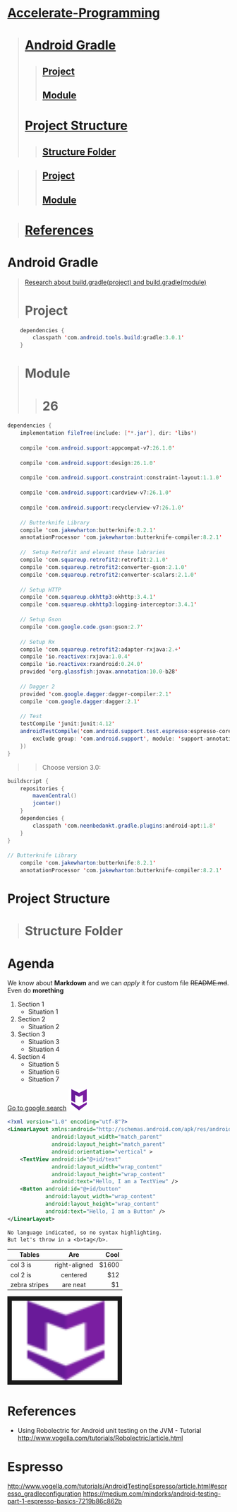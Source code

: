 # [Accelerate-Programming](#accelerate-programming)
> # [Android Gradle](#android-gradle) 
>> ## [Project](#project)
>> ## [Module](#module)
> # [Project Structure](#project-structure) 
>> ## [Structure Folder](#structure-folder)

>> ## [Project](#project)
>> ## [Module](#module)



> # [References](#references)

# Android Gradle
> [Research about build.gradle(project) and build.gradle(module)](https://github.com/danisluis6/Accelerate-Programming/blob/master/Android%20Gradle.md)
> # Project
```java
    dependencies {
        classpath 'com.android.tools.build:gradle:3.0.1'
    }
```
> # Module
>> # 26
```java
dependencies {
    implementation fileTree(include: ['*.jar'], dir: 'libs')

    compile 'com.android.support:appcompat-v7:26.1.0'

    compile 'com.android.support:design:26.1.0'

    compile 'com.android.support.constraint:constraint-layout:1.1.0'

    compile 'com.android.support:cardview-v7:26.1.0'

    compile 'com.android.support:recyclerview-v7:26.1.0'
    
    // Butterknife Library
    compile 'com.jakewharton:butterknife:8.2.1'
    annotationProcessor 'com.jakewharton:butterknife-compiler:8.2.1'
    
    //  Setup Retrofit and elevant these labraries
    compile 'com.squareup.retrofit2:retrofit:2.1.0'
    compile 'com.squareup.retrofit2:converter-gson:2.1.0'
    compile 'com.squareup.retrofit2:converter-scalars:2.1.0'
    
    // Setup HTTP
    compile 'com.squareup.okhttp3:okhttp:3.4.1'
    compile 'com.squareup.okhttp3:logging-interceptor:3.4.1'
    
    // Setup Gson
    compile 'com.google.code.gson:gson:2.7'
    
    // Setup Rx
    compile 'com.squareup.retrofit2:adapter-rxjava:2.+'
    compile 'io.reactivex:rxjava:1.0.4'
    compile 'io.reactivex:rxandroid:0.24.0'
    provided 'org.glassfish:javax.annotation:10.0-b28'
    
    // Dagger 2
    provided 'com.google.dagger:dagger-compiler:2.1'
    compile 'com.google.dagger:dagger:2.1'
    
    // Test
    testCompile 'junit:junit:4.12'
    androidTestCompile('com.android.support.test.espresso:espresso-core:2.2.2', {
        exclude group: 'com.android.support', module: 'support-annotations'
    })
}
```
>> Choose version 3.0:
```java
buildscript {
    repositories {
        mavenCentral()
        jcenter()
    }
    dependencies {
        classpath 'com.neenbedankt.gradle.plugins:android-apt:1.8'
    }
}

// Butterknife Library
    compile 'com.jakewharton:butterknife:8.2.1'
    annotationProcessor 'com.jakewharton:butterknife-compiler:8.2.1'
```

# Project Structure
> # Structure Folder









# Agenda
We know about **Markdown** and we can *apply* it for custom file ~~README.md~~. Even do __morething__
1. Section 1
    - Situation 1
2. Section 2
    - Situation 2
3. Section 3
    - Situation 3
    - Situation 4
4. Section 4
    - Situation 5
    - Situation 6
    - Situation 7
 
[Go to google search](https://www.google.com)
![alt text](https://github.com/adam-p/markdown-here/raw/master/src/common/images/icon48.png)

```xml
<?xml version="1.0" encoding="utf-8"?>
<LinearLayout xmlns:android="http://schemas.android.com/apk/res/android"
              android:layout_width="match_parent"
              android:layout_height="match_parent"
              android:orientation="vertical" >
    <TextView android:id="@+id/text"
              android:layout_width="wrap_content"
              android:layout_height="wrap_content"
              android:text="Hello, I am a TextView" />
    <Button android:id="@+id/button"
            android:layout_width="wrap_content"
            android:layout_height="wrap_content"
            android:text="Hello, I am a Button" />
</LinearLayout>
```
```
No language indicated, so no syntax highlighting. 
But let's throw in a <b>tag</b>.
```

| Tables        | Are           | Cool  |
| ------------- |:-------------:| -----:|
| col 3 is      | right-aligned | $1600 |
| col 2 is      | centered      |   $12 |
| zebra stripes | are neat      |    $1 |

<a href="https://www.youtube.com/embed/blWvD93bALE" frameborder="0" allow="autoplay; encrypted-media" allowfullscreen><img src="https://github.com/adam-p/markdown-here/raw/master/src/common/images/icon48.png" 
alt="IMAGE ALT TEXT HERE" width="240" height="180" border="10" /></a>

# References
- Using Robolectric for Android unit testing on the JVM - Tutorial
http://www.vogella.com/tutorials/Robolectric/article.html

# Espresso
http://www.vogella.com/tutorials/AndroidTestingEspresso/article.html#espresso_gradleconfiguration
https://medium.com/mindorks/android-testing-part-1-espresso-basics-7219b86c862b

